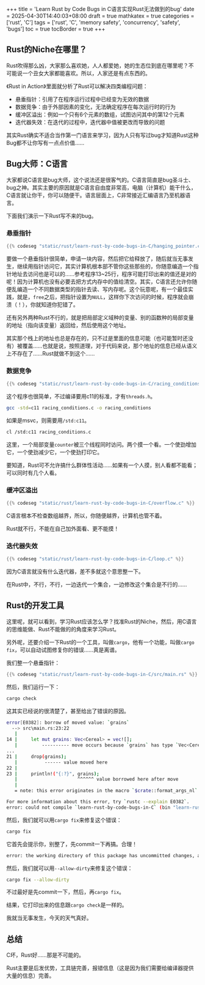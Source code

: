 +++
title = 'Learn Rust by Code Bugs in C语言实现Rust无法做到的bug'
date = 2025-04-30T14:40:03+08:00
draft = true
mathkatex = true
categories = ['rust', 'C']
tags = ['rust', 'C', 'memory safety', 'concurrency', 'safety', 'bugs']
toc = true
tocBorder = true
+++

## Rust的Niche在哪里？

Rust吹得那么凶，大家那么喜欢她，人人都爱她，她的生态位到底在哪里呢？不可能说一个丑女大家都能喜欢。所以，人家还是有点东西的。

《Rust in Action》里面就分析了Rust可以解决四类编程问题：

- 悬垂指针：引用了在程序运行过程中已经变为无效的数据
- 数据竞争：由于外部因素的变化，无法确定程序在每次运行时的行为
- 缓冲区溢出：例如一个只有6个元素的数组，试图访问其中的第12个元素
- 迭代器失效：在迭代的过程中，迭代器中值被更改而导致的问题

其实Rust确实不适合当作第一门语言来学习，因为人只有写过bug才知道Rust这种Bug都不让你写有一点点价值……

## Bug大师：C语言

大家都说C语言是bug大师，这个说法还是很客气的。C语言简直是bug圣斗士、bug之神。其实主要的原因就是C语言自由度非常高，电脑（计算机）能干什么，C语言就让你干，你可以随便干。语言层面上，C非常接近汇编语言乃至机器语言。

下面我们演示一下Rust写不来的bug。

### 悬垂指针

```c
{{% codeseg "static/rust/learn-rust-by-code-bugs-in-C/hanging_pointer.c" %}}
```

要做一个悬垂指针很简单，申请一块内容，然后把它给释放了，随后就当无事发生，继续用指针访问它，其实计算机根本部不管你这些那些的，你随意编造一个指针地址去访问也是可以的……参考程序13~25行，程序可能打印出来的值还是对的呢！因为计算机也没有必要去把方式内存中的值给清空。其实，C语言还允许你随便乱编造一个不同数据类型的指针去读、写内存呢。这个玩意呢，有一个最佳实践，就是，`free`之后，把指针设置为`NULL`，这样你下次访问的时候，程序就会崩溃（！），你就知道你犯错了。

还有另外两种Rust不行的，就是把局部定义域种的变量、别的函数种的局部变量的地址（指向该变量）返回给，然后使用这个地址。

其实那个栈上的地址也总是存在的，只不过是里面的信息可能（也可能暂时还没有）被覆盖……也就是说，按照道理，对于代码来说，那个地址的信息已经从语义上不存在了……Rust就做不到这个……

### 数据竞争

```c
{{% codeseg "static/rust/learn-rust-by-code-bugs-in-C/racing_conditions.c" %}}
```

这个程序也很简单，不过编译要用c11的标准，才有`threads.h`。

```bash
gcc -std=c11 racing_conditions.c -o racing_conditions
```

如果是msvc，则需要用`/std:c11`。

```bash
cl /std:c11 racing_conditions.c
```

这里，一个局部变量`counter`被三个线程同时访问。两个摸一个看。一个使劲增加它，一个使劲减少它，一个使劲打印它。

要知道，Rust可不允许搞什么群体性活动……如果有一个人摸，别人看都不能看；可以同时有几个人看。

### 缓冲区溢出

```c
{{% codeseg "static/rust/learn-rust-by-code-bugs-in-C/overflow.c" %}}
```

C语言根本不检查数组越界，所以，你随便越界，计算机也管不着。

Rust就不行，不能在自己加外面看、更不能摸！

### 迭代器失效

```c
{{% codeseg "static/rust/learn-rust-by-code-bugs-in-C/loop.c" %}}
```

因为C语言就没有什么迭代器，差不多就这个意思整一下。

在Rust中，不行，不行，一边迭代一个集合，一边修改这个集合是不行的……

## Rust的开发工具

这里呢，就可以看到，学习Rust应该怎么学？找准Rust的Niche，然后，用C语言的思维能做、Rust不能做的的角度来学习Rust。

另外呢，还要介绍一下Rust的一个工具，叫做`cargo`，他有一个功能，叫做`cargo fix`，可以自动试图修复你的错误……真是离谱。

我们整一个悬垂指针：

```rust
{{% codeseg "static/rust/learn-rust-by-code-bugs-in-C/src/main.rs" %}}
```

然后，我们运行一下：

```bash
cargo check
```

这其实已经说的很清楚了，甚至给出了错误的原因。

```bash
error[E0382]: borrow of moved value: `grains`
  --> src\main.rs:23:22
   |
14 |     let mut grains: Vec<Cereal> = vec![];
   |         ---------- move occurs because `grains` has type `Vec<Cereal>`, which does not implement the `Copy` trait
...
21 |     drop(grains);
   |          ------ value moved here
22 |
23 |     println!("{:?}", grains);
   |                      ^^^^^^ value borrowed here after move
   |
   = note: this error originates in the macro `$crate::format_args_nl` which comes from the expansion of the macro `println` (in Nightly builds, run with -Z macro-backtrace for more info)

For more information about this error, try `rustc --explain E0382`.
error: could not compile `learn-rust-by-code-bugs-in-C` (bin "learn-rust-by-code-bugs-in-C") due to 1 previous error
```

然后，我们就可以用`cargo fix`来修复这个错误：

```bash
cargo fix
```

它首先会提示你，别整了，先commit一下再搞。合理！

```bash
error: the working directory of this package has uncommitted changes, and `cargo fix` can potentially perform destructive changes; if you'd like to suppress this error pass `--allow-dirty`, or commit the changes to these files:
```

然后，我们就可以用`--allow-dirty`来修复这个错误：

```bash
cargo fix --allow-dirty
```

不过最好是先commit一下，然后，再`cargo fix`。

结果，它打印出来的信息跟`cargo check`是一样的。

我就当无事发生，今天的天气真好。

## 总结

C坏，Rust好……那是不可能的。

Rust主要是后发优势，工具链完善，报错信息（这是因为我们需要给编译器提供大量的信息）完善。
